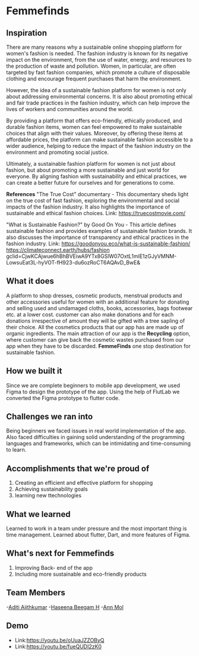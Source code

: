 # Femmefinds

## Inspiration
There are many reasons why a sustainable online shopping platform for women's fashion is needed. The fashion industry is known for its negative impact on the environment, from the use of water, energy, and resources to the production of waste and pollution. Women, in particular, are often targeted by fast fashion companies, which promote a culture of disposable clothing and encourage frequent purchases that harm the environment.

However, the idea of a sustainable fashion platform for women is not only about addressing environmental concerns. It is also about promoting ethical and fair trade practices in the fashion industry, which can help improve the lives of workers and communities around the world.

By providing a platform that offers eco-friendly, ethically produced, and durable fashion items, women can feel empowered to make sustainable choices that align with their values. Moreover, by offering these items at affordable prices, the platform can make sustainable fashion accessible to a wider audience, helping to reduce the impact of the fashion industry on the environment and promoting social justice.

Ultimately, a sustainable fashion platform for women is not just about fashion, but about promoting a more sustainable and just world for everyone. By aligning fashion with sustainability and ethical practices, we can create a better future for ourselves and for generations to come.

**References**
"The True Cost" documentary - This documentary sheds light on the true cost of fast fashion, exploring the environmental and social impacts of the fashion industry. It also highlights the importance of sustainable and ethical fashion choices.
Link: https://truecostmovie.com/

"What is Sustainable Fashion?" by Good On You - This article defines sustainable fashion and provides examples of sustainable fashion brands. It also discusses the importance of transparency and ethical practices in the fashion industry.
Link: https://goodonyou.eco/what-is-sustainable-fashion/
https://climateconnect.earth/hubs/fashion
gclid=CjwKCAjwue6hBhBVEiwA9YTx8GSlW07OxtL1mlE1zGJyVMNM-LowsuEat3L-hyVOT-fH923-du6ozRoCT6AQAvD_BwE&


## What it does
A platform to shop dresses, cosmetic products, menstrual products and other accessories useful for women with an additional feature for donating and selling used and undamaged cloths, books, accessories, bags footwear etc. at a lower cost. customer can  also make donations and for each donations irrespective of amount they will be gifted with a tree sapling of their choice. All the cosmetics products that our app has are made up of organic ingredients. The main attraction of our app is the **Recycling** option, where customer can give back the cosmetic wastes purchased from our app when they have to be discarded. **FemmeFinds** one stop destination for sustainable fashion.

## How we built it
Since we are complete beginners to mobile app development, we used Figma to design the prototype of the app. Using the help of FlutLab we converted the Figma prototype to flutter code. 

## Challenges we ran into
Being beginners we faced issues in real world implementation of the app. Also faced difficulties in gaining solid understanding of the programming languages and frameworks, which can be intimidating and time-consuming to learn.

## Accomplishments that we're proud of
1. Creating an efficient and effective platform for shopping
2. Achieving sustainability goals
3. learning new ttechnologies

## What we learned
Learned to work in a team under pressure and the most important thing is time management. Learned about flutter, Dart, and more features of Figma. 

## What's next for Femmefinds
1. Improving Back- end of the app
2. Including more sustainable and eco-friendly products

## Team Members
-[Aditi Ajithkumar](https://github.com/AditiAjithkumar)
-[Haseena Beegam H](https://github.com/HaseenaBeegamH)
-[Ann Mol](https://github.com/AnnMol-2002)

## Demo
- Link:https://youtu.be/oUuaJZZOByQ
- Link:https://youtu.be/fueQUDI2zK0
